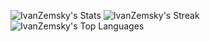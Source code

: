 ![IvanZemsky's Stats](https://github-readme-stats.vercel.app/api?username=IvanZemsky&theme=react&show_icons=true&hide_border=false&count_private=true)
![IvanZemsky's Streak](https://github-readme-streak-stats.herokuapp.com/?user=IvanZemsky&theme=react&hide_border=false)
![IvanZemsky's Top Languages](https://github-readme-stats.vercel.app/api/top-langs/?username=IvanZemsky&theme=react&show_icons=true&hide_border=false&layout=compact)
